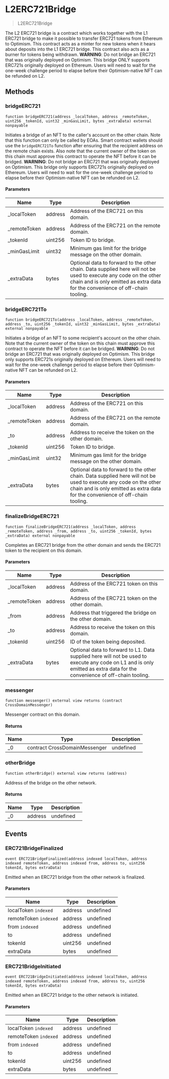 # L2ERC721Bridge



> L2ERC721Bridge

The L2 ERC721 bridge is a contract which works together with the L1 ERC721 bridge to         make it possible to transfer ERC721 tokens from Ethereum to Optimism. This contract         acts as a minter for new tokens when it hears about deposits into the L1 ERC721 bridge.         This contract also acts as a burner for tokens being withdrawn.         **WARNING**: Do not bridge an ERC721 that was originally deployed on Optimism. This         bridge ONLY supports ERC721s originally deployed on Ethereum. Users will need to         wait for the one-week challenge period to elapse before their Optimism-native NFT         can be refunded on L2.



## Methods

### bridgeERC721

```solidity
function bridgeERC721(address _localToken, address _remoteToken, uint256 _tokenId, uint32 _minGasLimit, bytes _extraData) external nonpayable
```

Initiates a bridge of an NFT to the caller&#39;s account on the other chain. Note that         this function can only be called by EOAs. Smart contract wallets should use the         `bridgeERC721To` function after ensuring that the recipient address on the remote         chain exists. Also note that the current owner of the token on this chain must         approve this contract to operate the NFT before it can be bridged.         **WARNING**: Do not bridge an ERC721 that was originally deployed on Optimism. This         bridge only supports ERC721s originally deployed on Ethereum. Users will need to         wait for the one-week challenge period to elapse before their Optimism-native NFT         can be refunded on L2.



#### Parameters

| Name | Type | Description |
|---|---|---|
| _localToken | address | Address of the ERC721 on this domain.
| _remoteToken | address | Address of the ERC721 on the remote domain.
| _tokenId | uint256 | Token ID to bridge.
| _minGasLimit | uint32 | Minimum gas limit for the bridge message on the other domain.
| _extraData | bytes | Optional data to forward to the other chain. Data supplied here will not                     be used to execute any code on the other chain and is only emitted as                     extra data for the convenience of off-chain tooling.

### bridgeERC721To

```solidity
function bridgeERC721To(address _localToken, address _remoteToken, address _to, uint256 _tokenId, uint32 _minGasLimit, bytes _extraData) external nonpayable
```

Initiates a bridge of an NFT to some recipient&#39;s account on the other chain. Note         that the current owner of the token on this chain must approve this contract to         operate the NFT before it can be bridged.         **WARNING**: Do not bridge an ERC721 that was originally deployed on Optimism. This         bridge only supports ERC721s originally deployed on Ethereum. Users will need to         wait for the one-week challenge period to elapse before their Optimism-native NFT         can be refunded on L2.



#### Parameters

| Name | Type | Description |
|---|---|---|
| _localToken | address | Address of the ERC721 on this domain.
| _remoteToken | address | Address of the ERC721 on the remote domain.
| _to | address | Address to receive the token on the other domain.
| _tokenId | uint256 | Token ID to bridge.
| _minGasLimit | uint32 | Minimum gas limit for the bridge message on the other domain.
| _extraData | bytes | Optional data to forward to the other chain. Data supplied here will not                     be used to execute any code on the other chain and is only emitted as                     extra data for the convenience of off-chain tooling.

### finalizeBridgeERC721

```solidity
function finalizeBridgeERC721(address _localToken, address _remoteToken, address _from, address _to, uint256 _tokenId, bytes _extraData) external nonpayable
```

Completes an ERC721 bridge from the other domain and sends the ERC721 token to the         recipient on this domain.



#### Parameters

| Name | Type | Description |
|---|---|---|
| _localToken | address | Address of the ERC721 token on this domain.
| _remoteToken | address | Address of the ERC721 token on the other domain.
| _from | address | Address that triggered the bridge on the other domain.
| _to | address | Address to receive the token on this domain.
| _tokenId | uint256 | ID of the token being deposited.
| _extraData | bytes | Optional data to forward to L1. Data supplied here will not be used to                     execute any code on L1 and is only emitted as extra data for the                     convenience of off-chain tooling.

### messenger

```solidity
function messenger() external view returns (contract CrossDomainMessenger)
```

Messenger contract on this domain.




#### Returns

| Name | Type | Description |
|---|---|---|
| _0 | contract CrossDomainMessenger | undefined

### otherBridge

```solidity
function otherBridge() external view returns (address)
```

Address of the bridge on the other network.




#### Returns

| Name | Type | Description |
|---|---|---|
| _0 | address | undefined



## Events

### ERC721BridgeFinalized

```solidity
event ERC721BridgeFinalized(address indexed localToken, address indexed remoteToken, address indexed from, address to, uint256 tokenId, bytes extraData)
```

Emitted when an ERC721 bridge from the other network is finalized.



#### Parameters

| Name | Type | Description |
|---|---|---|
| localToken `indexed` | address | undefined |
| remoteToken `indexed` | address | undefined |
| from `indexed` | address | undefined |
| to  | address | undefined |
| tokenId  | uint256 | undefined |
| extraData  | bytes | undefined |

### ERC721BridgeInitiated

```solidity
event ERC721BridgeInitiated(address indexed localToken, address indexed remoteToken, address indexed from, address to, uint256 tokenId, bytes extraData)
```

Emitted when an ERC721 bridge to the other network is initiated.



#### Parameters

| Name | Type | Description |
|---|---|---|
| localToken `indexed` | address | undefined |
| remoteToken `indexed` | address | undefined |
| from `indexed` | address | undefined |
| to  | address | undefined |
| tokenId  | uint256 | undefined |
| extraData  | bytes | undefined |



